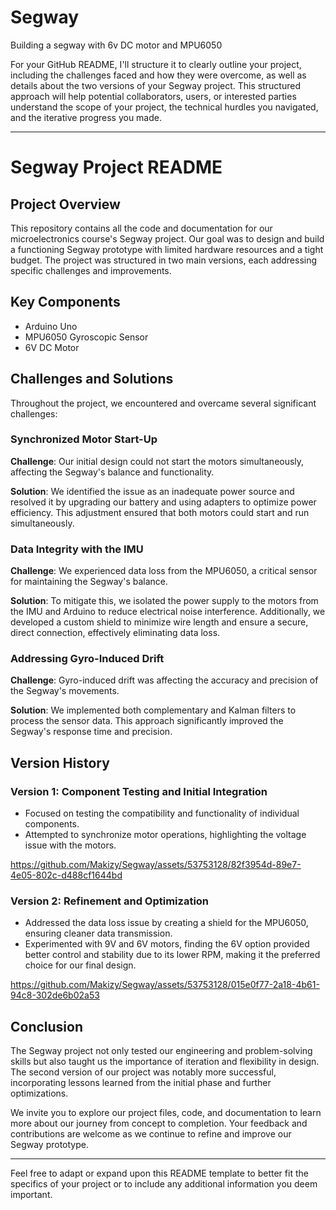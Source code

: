 # Segway
Building a segway with 6v DC motor and MPU6050 

For your GitHub README, I'll structure it to clearly outline your project, including the challenges faced and how they were overcome, as well as details about the two versions of your Segway project. This structured approach will help potential collaborators, users, or interested parties understand the scope of your project, the technical hurdles you navigated, and the iterative progress you made.

---

# Segway Project README

## Project Overview

This repository contains all the code and documentation for our microelectronics course's Segway project. Our goal was to design and build a functioning Segway prototype with limited hardware resources and a tight budget. The project was structured in two main versions, each addressing specific challenges and improvements.

## Key Components

- Arduino Uno
- MPU6050 Gyroscopic Sensor
- 6V DC Motor

## Challenges and Solutions

Throughout the project, we encountered and overcame several significant challenges:

### Synchronized Motor Start-Up

**Challenge**: Our initial design could not start the motors simultaneously, affecting the Segway's balance and functionality.

**Solution**: We identified the issue as an inadequate power source and resolved it by upgrading our battery and using adapters to optimize power efficiency. This adjustment ensured that both motors could start and run simultaneously.

### Data Integrity with the IMU

**Challenge**: We experienced data loss from the MPU6050, a critical sensor for maintaining the Segway's balance.

**Solution**: To mitigate this, we isolated the power supply to the motors from the IMU and Arduino to reduce electrical noise interference. Additionally, we developed a custom shield to minimize wire length and ensure a secure, direct connection, effectively eliminating data loss.

### Addressing Gyro-Induced Drift

**Challenge**: Gyro-induced drift was affecting the accuracy and precision of the Segway's movements.

**Solution**: We implemented both complementary and Kalman filters to process the sensor data. This approach significantly improved the Segway's response time and precision.

## Version History

### Version 1: Component Testing and Initial Integration

- Focused on testing the compatibility and functionality of individual components.
- Attempted to synchronize motor operations, highlighting the voltage issue with the motors.



https://github.com/Makizy/Segway/assets/53753128/82f3954d-89e7-4e05-802c-d488cf1644bd


### Version 2: Refinement and Optimization

- Addressed the data loss issue by creating a shield for the MPU6050, ensuring cleaner data transmission.
- Experimented with 9V and 6V motors, finding the 6V option provided better control and stability due to its lower RPM, making it the preferred choice for our final design.



https://github.com/Makizy/Segway/assets/53753128/015e0f77-2a18-4b61-94c8-302de6b02a53



## Conclusion

The Segway project not only tested our engineering and problem-solving skills but also taught us the importance of iteration and flexibility in design. The second version of our project was notably more successful, incorporating lessons learned from the initial phase and further optimizations.

We invite you to explore our project files, code, and documentation to learn more about our journey from concept to completion. Your feedback and contributions are welcome as we continue to refine and improve our Segway prototype.

---

Feel free to adapt or expand upon this README template to better fit the specifics of your project or to include any additional information you deem important.
